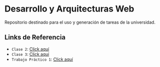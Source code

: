 # Desarrollo y Arquitecturas Web

Repositorio destinado para el uso y generación de tareas de la universidad.

## Links de Referencia

- `Clase 2`: [Click aquí](https://basquetplus.com/liga-argentina-semifinal-conferencia-norte-juego-2-sportivo-suardi-san-isidro-amancay-la-rioja-independiente-santiago-del-estero-resumen)
- `Clase 3`: [Click aquí](https://www.rosario3.com/deportes/Agonico-triunfo-del-City-ante-el-Aston-Villa-del-Dibu-Martinez-en-la-pelea-por-ingresar-a-la-Champions-20250422-0053.html)
- `Trabajo Práctico 1`: [Click aquí](https://www.eitb.eus/es/noticias/tecnologia/detalle/9954878/openai-estaria-trabajando-en-su-propia-red-social-que-seria-similar-a-x/)